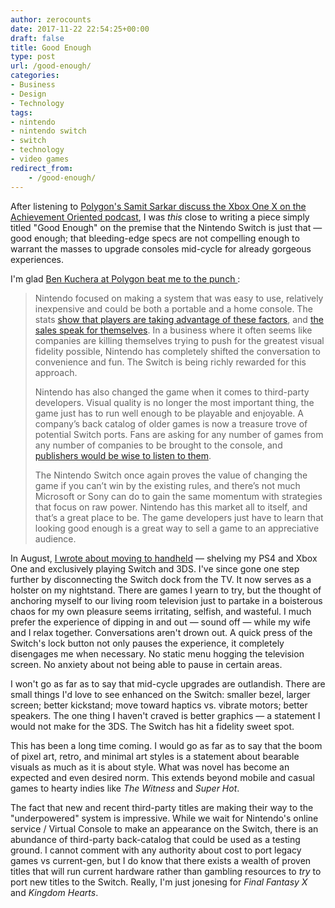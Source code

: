 ```yaml
---
author: zerocounts
date: 2017-11-22 22:54:25+00:00
draft: false
title: Good Enough
type: post
url: /good-enough/
categories:
- Business
- Design
- Technology
tags:
- nintendo
- nintendo switch
- switch
- technology
- video games
redirect_from:
    - /good-enough/
---
```


After listening to [Polygon's Samit Sarkar discuss the Xbox One X on the Achievement Oriented podcast](https://www.theringer.com/2017/11/10/16632922/assassins-creed-origins-and-xbox-one-x), I was _this_ close to writing a piece simply titled "Good Enough" on the premise that the Nintendo Switch is just that — good enough; that bleeding-edge specs are not compelling enough to warrant the masses to upgrade consoles mid-cycle for already gorgeous experiences.

I'm glad [Ben Kuchera](https://www.polygon.com/2017/11/22/16689870/nintendo-skyrim-doom-rocket-league-graphics)[ at](https://www.polygon.com/2017/11/22/16689870/nintendo-skyrim-doom-rocket-league-graphics)[ Polygon beat me to the punch ](https://www.polygon.com/2017/11/22/16689870/nintendo-skyrim-doom-rocket-league-graphics):

> Nintendo focused on making a system that was easy to use, relatively inexpensive and could be both a portable and a home console. The stats [show that players are taking advantage of these factors](https://www.polygon.com/2017/10/31/16580638/nintendo-switch-success-portable-console), and [the sales speak for themselves](https://www.polygon.com/2017/10/30/16570130/nintendo-switch-sales-quarterly-earnings). In a business where it often seems like companies are killing themselves trying to push for the greatest visual fidelity possible, Nintendo has completely shifted the conversation to convenience and fun. The Switch is being richly rewarded for this approach.
>
> Nintendo has also changed the game when it comes to third-party developers. Visual quality is no longer the most important thing, the game just has to run well enough to be playable and enjoyable. A company’s back catalog of older games is now a treasure trove of potential Switch ports. Fans are asking for any number of games from any number of companies to be brought to the console, and [publishers would be wise to listen to them](https://www.polygon.com/2017/11/9/16629368/nintendo-switch-doom-bethesda-skyrim).
>
> The Nintendo Switch once again proves the value of changing the game if you can’t win by the existing rules, and there’s not much Microsoft or Sony can do to gain the same momentum with strategies that focus on raw power. Nintendo has this market all to itself, and that’s a great place to be. The game developers just have to learn that looking good enough is a great way to sell a game to an appreciative audience.

In August, [I wrote about moving to handheld](/2017/08/05/sell-my-old-consoles-im-off-to-handheld/) — shelving my PS4 and Xbox One and exclusively playing Switch and 3DS. I've since gone one step further by disconnecting the Switch dock from the TV. It now serves as a holster on my nightstand. There are games I yearn to try, but the thought of anchoring myself to our living room television just to partake in a boisterous chaos for my own pleasure seems irritating, selfish, and wasteful. I much prefer the experience of dipping in and out — sound off — while my wife and I relax together. Conversations aren't drown out. A quick press of the Switch's lock button not only pauses the experience, it completely disengages me when necessary. No static menu hogging the television screen. No anxiety about not being able to pause in certain areas.

I won't go as far as to say that mid-cycle upgrades are outlandish. There are small things I'd love to see enhanced on the Switch: smaller bezel, larger screen; better kickstand; move toward haptics vs. vibrate motors; better speakers. The one thing I haven't craved is better graphics — a statement I would not make for the 3DS. The Switch has hit a fidelity sweet spot.

This has been a long time coming. I would go as far as to say that the boom of pixel art, retro, and minimal art styles is a statement about bearable visuals as much as it is about style. What was novel has become an expected and even desired norm. This extends beyond mobile and casual games to hearty indies like _The Witness_ and _Super Hot_.

The fact that new and recent third-party titles are making their way to the "underpowered" system is impressive. While we wait for Nintendo's online service / Virtual Console to make an appearance on the Switch, there is an abundance of third-party back-catalog that could be used as a testing ground. I cannot comment with any authority about cost to port legacy games vs current-gen, but I do know that there exists a wealth of proven titles that will run current hardware rather than gambling resources to _try_ to port new titles to the Switch. Really, I'm just jonesing for _Final Fantasy X_ and _Kingdom Hearts_.